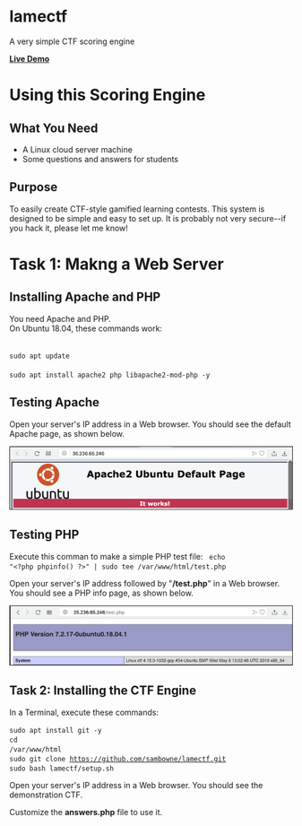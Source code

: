 # lamectf
A very simple CTF scoring engine

<p>
<a href="https://samlols.samsclass.info/lamectf/"><b>Live Demo</b></a>


<h1>Using this Scoring Engine</h1>

<h2>What You Need</h2>
<ul>
<li>A Linux cloud server machine
<li>Some questions and answers for students
</ul>


<h2>Purpose</h2>

To easily create CTF-style gamified learning contests.
This system is designed to be simple and easy to set up.
It is probably not very secure--if you hack it, 
please let me know!


<h1>Task 1: Makng a Web Server</h1>

<h2>Installing Apache and PHP</h2>

You need Apache and PHP.  
<pL>
On Ubuntu 18.04, these commands work:

<code>
sudo apt update</code>
<br>
<code>
sudo apt install apache2 php libapache2-mod-php -y
</code>

<h2>Testing Apache</h2>

Open your server's IP address in a Web browser.
You should see the default Apache page,
as shown below.

<p><img src="setup1.png" border="1"><p>

<h2>Testing PHP</h2>

Execute this comman to make a simple PHP
test file:
<code>
echo "&lt;?php phpinfo() ?&gt;" | sudo tee /var/www/html/test.php
</code>

Open your server's IP address followed by "<b>/test.php</b>"
in a Web browser.
You should see a PHP info page,
as shown below.

<p><img src="setup2.png" border="1"><p>




<h2>Task 2: Installing the CTF Engine</h2>

In a Terminal, execute these commands:

<code>sudo apt install git -y</code><br>
<code>cd /var/www/html</code><br>
<code>sudo git clone https://github.com/sambowne/lamectf.git</code><br>
<code>sudo bash lamectf/setup.sh</code>


Open your server's IP address 
in a Web browser.  You should see the demonstration
CTF.
<p>
Customize the <b>answers.php</b> file to use it.


